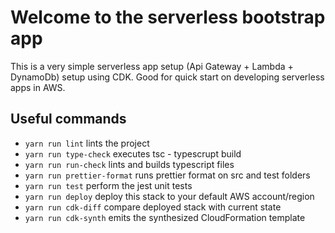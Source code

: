 # Welcome to the serverless bootstrap app

This is a very simple serverless app setup (Api Gateway + Lambda + DynamoDb) setup using CDK.
Good for quick start on developing serverless apps in AWS.

## Useful commands

- `yarn run lint` lints the project
- `yarn run type-check` executes tsc - typescrupt build
- `yarn run run-check` lints and builds typescript files
- `yarn run prettier-format` runs prettier format on src and test folders
- `yarn run test` perform the jest unit tests
- `yarn run deploy` deploy this stack to your default AWS account/region
- `yarn run cdk-diff` compare deployed stack with current state
- `yarn run cdk-synth` emits the synthesized CloudFormation template
